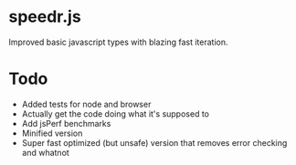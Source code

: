 speedr.js
=========

Improved basic javascript types with blazing fast iteration.


Todo
=========
* Added tests for node and browser
* Actually get the code doing what it's supposed to
* Add jsPerf benchmarks
* Minified version
* Super fast optimized (but unsafe) version that removes error checking and whatnot